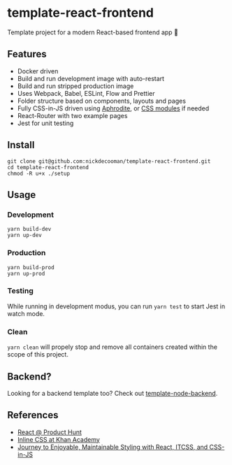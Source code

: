 # template-react-frontend
Template project for a modern React-based frontend app 💃

## Features

* Docker driven
* Build and run development image with auto-restart
* Build and run stripped production image
* Uses Webpack, Babel, ESLint, Flow and Prettier
* Folder structure based on components, layouts and pages
* Fully CSS-in-JS driven using [Aphrodite](https://github.com/Khan/aphrodite), or [CSS modules](https://github.com/css-modules/css-modules) if needed
* React-Router with two example pages
* Jest for unit testing

## Install

```
git clone git@github.com:nickdecooman/template-react-frontend.git
cd template-react-frontend
chmod -R u+x ./setup
```

## Usage

### Development

```
yarn build-dev
yarn up-dev
```

### Production

```
yarn build-prod
yarn up-prod
```

### Testing

While running in development modus, you can run `yarn test` to start Jest in watch mode.

### Clean

`yarn clean` will propely stop and remove all containers created within the scope of this project.


## Backend?

Looking for a backend template too? Check out [template-node-backend](https://github.com/nickdecooman/template-node-backend).

## References

* [React @ Product Hunt](https://speakerdeck.com/rstankov/react-at-product-hunt-wad)
* [Inline CSS at Khan Academy](http://engineering.khanacademy.org/posts/aphrodite-inline-css.htm)
* [Journey to Enjoyable, Maintainable Styling with React, ITCSS, and CSS-in-JS](https://medium.com/maintainable-react-apps/journey-to-enjoyable-maintainable-styling-with-react-itcss-and-css-in-js-632cfa9c70d6)
